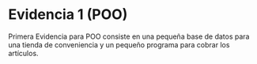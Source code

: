 # Evidencia 1 (POO)
Primera Evidencia para POO consiste en una pequeña base de datos para una tienda de conveniencia y un pequeño programa para cobrar los artículos.
